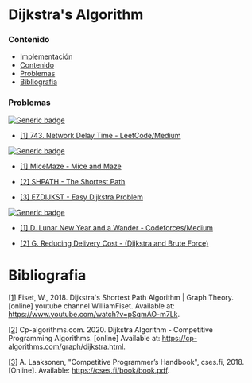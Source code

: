 # Dijkstra's Algorithm

### Contenido

* [Implementación](#)
* [Contenido](#contenido)
* [Problemas](#problemas)
* [Bibliografia](#bibliografia)

### Problemas

[![Generic badge](https://img.shields.io/badge/LeetCode-Medium-yellow.svg)](https://leetcode.com/problemset/algorithms/)

* [[1] 743. Network Delay Time - LeetCode/Medium](https://leetcode.com/problems/network-delay-time/)

[![Generic badge](https://img.shields.io/badge/SphereOnlineJudge-Medium-yellow.svg)](https://www.spoj.com/problems/classical/)

* [[1] MiceMaze - Mice and Maze](https://www.spoj.com/problems/MICEMAZE/)

* [[2] SHPATH - The Shortest Path](https://www.spoj.com/problems/SHPATH/)

* [[3] EZDIJKST - Easy Dijkstra Problem](https://www.spoj.com/problems/EZDIJKST/)

[![Generic badge](https://img.shields.io/badge/Codeforces-Medium-yellow.svg)](https://codeforces.com/problemset)

* [[1] D. Lunar New Year and a Wander - Codeforces/Medium](https://codeforces.com/problemset/problem/1106/D)

* [[2] G. Reducing Delivery Cost - (Dijkstra and Brute Force)](https://codeforces.com/contest/1433/problem/G)

# Bibliografia

[[1]](https://www.youtube.com/watch?v=pSqmAO-m7Lk) Fiset, W., 2018. Dijkstra's Shortest Path Algorithm | Graph Theory. [online] youtube channel WilliamFiset. Available at: https://www.youtube.com/watch?v=pSqmAO-m7Lk.

[[2]](https://cp-algorithms.com/graph/dijkstra.html) Cp-algorithms.com. 2020. Dijkstra Algorithm - Competitive Programming Algorithms. [online] Available at: https://cp-algorithms.com/graph/dijkstra.html.

[[3]](https://cses.fi/book/book.pdf) A. Laaksonen, "Competitive Programmer’s Handbook", cses.fi, 2018. [Online]. Available: https://cses.fi/book/book.pdf.


